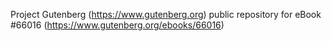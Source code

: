 Project Gutenberg (https://www.gutenberg.org) public repository for
eBook #66016 (https://www.gutenberg.org/ebooks/66016)
